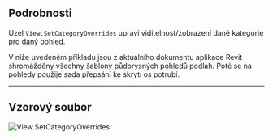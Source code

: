 ## Podrobnosti
Uzel `View.SetCategoryOverrides` upraví viditelnost/zobrazení dané kategorie pro daný pohled.

V níže uvedeném příkladu jsou z aktuálního dokumentu aplikace Revit shromážděny všechny šablony půdorysných pohledů podlah. Poté se na pohledy použije sada přepsání ke skrytí os potrubí.
___
## Vzorový soubor

![View.SetCategoryOverrides](./Revit.Elements.Views.View.SetCategoryOverrides_img.jpg)
